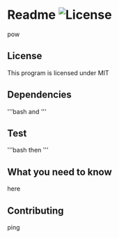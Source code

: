  # Readme ![License](https://img.shields.io/badge/license-MIT-green)
  pow
  ## License
  This program is licensed under MIT
  ## Dependencies
  '''bash
  and
  '''
  ## Test
  '''bash
  then
  '''
  ## What you need to know
  here
  ## Contributing
  ping
